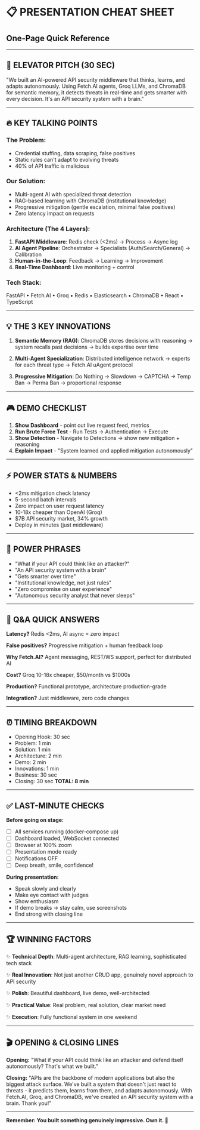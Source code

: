 # 📋 PRESENTATION CHEAT SHEET
## One-Page Quick Reference

---

## 🎯 ELEVATOR PITCH (30 SEC)
"We built an AI-powered API security middleware that thinks, learns, and adapts autonomously. Using Fetch.AI agents, Groq LLMs, and ChromaDB for semantic memory, it detects threats in real-time and gets smarter with every decision. It's an API security system with a brain."

---

## 🔥 KEY TALKING POINTS

### The Problem:
- Credential stuffing, data scraping, false positives
- Static rules can't adapt to evolving threats
- 40% of API traffic is malicious

### Our Solution:
- Multi-agent AI with specialized threat detection
- RAG-based learning with ChromaDB (institutional knowledge)
- Progressive mitigation (gentle escalation, minimal false positives)
- Zero latency impact on requests

### Architecture (The 4 Layers):
1. **FastAPI Middleware**: Redis check (<2ms) → Process → Async log
2. **AI Agent Pipeline**: Orchestrator → Specialists (Auth/Search/General) → Calibration
3. **Human-in-the-Loop**: Feedback → Learning → Improvement
4. **Real-Time Dashboard**: Live monitoring + control

### Tech Stack:
FastAPI • Fetch.AI • Groq • Redis • Elasticsearch • ChromaDB • React • TypeScript

---

## 💡 THE 3 KEY INNOVATIONS

1. **Semantic Memory (RAG)**: ChromaDB stores decisions with reasoning → system recalls past decisions → builds expertise over time

2. **Multi-Agent Specialization**: Distributed intelligence network → experts for each threat type → Fetch.AI uAgent protocol

3. **Progressive Mitigation**: Do Nothing → Slowdown → CAPTCHA → Temp Ban → Perma Ban → proportional response

---

## 🎮 DEMO CHECKLIST

1. **Show Dashboard** - point out live request feed, metrics
2. **Run Brute Force Test** - Run Tests → Authentication → Execute
3. **Show Detection** - Navigate to Detections → show new mitigation + reasoning
4. **Explain Impact** - "System learned and applied mitigation autonomously"

---

## ⚡ POWER STATS & NUMBERS

- <2ms mitigation check latency
- 5-second batch intervals
- Zero impact on user request latency
- 10-18x cheaper than OpenAI (Groq)
- $7B API security market, 34% growth
- Deploy in minutes (just middleware)

---

## 🎤 POWER PHRASES

- "What if your API could think like an attacker?"
- "An API security system with a brain"
- "Gets smarter over time"
- "Institutional knowledge, not just rules"
- "Zero compromise on user experience"
- "Autonomous security analyst that never sleeps"

---

## 🤔 Q&A QUICK ANSWERS

**Latency?** Redis <2ms, AI async = zero impact

**False positives?** Progressive mitigation + human feedback loop

**Why Fetch.AI?** Agent messaging, REST/WS support, perfect for distributed AI

**Cost?** Groq 10-18x cheaper, $50/month vs $1000s

**Production?** Functional prototype, architecture production-grade

**Integration?** Just middleware, zero code changes

---

## ⏰ TIMING BREAKDOWN

- Opening Hook: 30 sec
- Problem: 1 min
- Solution: 1 min
- Architecture: 2 min
- Demo: 2 min
- Innovations: 1 min
- Business: 30 sec
- Closing: 30 sec
**TOTAL: 8 min**

---

## ✅ LAST-MINUTE CHECKS

**Before going on stage:**
- [ ] All services running (docker-compose up)
- [ ] Dashboard loaded, WebSocket connected
- [ ] Browser at 100% zoom
- [ ] Presentation mode ready
- [ ] Notifications OFF
- [ ] Deep breath, smile, confidence!

**During presentation:**
- Speak slowly and clearly
- Make eye contact with judges
- Show enthusiasm
- If demo breaks → stay calm, use screenshots
- End strong with closing line

---

## 🏆 WINNING FACTORS

✨ **Technical Depth**: Multi-agent architecture, RAG learning, sophisticated tech stack

✨ **Real Innovation**: Not just another CRUD app, genuinely novel approach to API security

✨ **Polish**: Beautiful dashboard, live demo, well-architected

✨ **Practical Value**: Real problem, real solution, clear market need

✨ **Execution**: Fully functional system in one weekend

---

## 🎬 OPENING & CLOSING LINES

**Opening:**
"What if your API could think like an attacker and defend itself autonomously? That's what we built."

**Closing:**
"APIs are the backbone of modern applications but also the biggest attack surface. We've built a system that doesn't just react to threats - it predicts them, learns from them, and adapts autonomously. With Fetch.AI, Groq, and ChromaDB, we've created an API security system with a brain. Thank you!"

---

**Remember: You built something genuinely impressive. Own it. 🚀**

